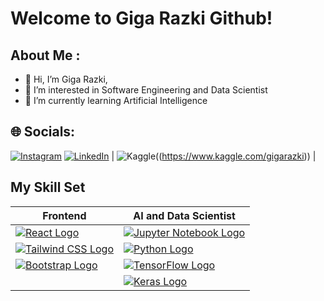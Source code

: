 # Welcome to Giga Razki Github!
## About Me : 
- 👋 Hi, I’m Giga Razki,
- 👀 I’m interested in Software Engineering and Data Scientist 
- 🌱 I’m currently learning Artificial Intelligence 


## 🌐 Socials:
[![Instagram](https://img.shields.io/badge/Instagram-%23E4405F.svg?logo=Instagram&logoColor=white)](https://www.instagram.com/gigarazkiarianda/) 
[![LinkedIn](https://img.shields.io/badge/LinkedIn-%230077B5.svg?logo=linkedin&logoColor=white)](https://www.linkedin.com/in/gigarazkiarianda/)
| ![Kaggle](https://img.shields.io/badge/Kaggle-035a7d?style=for-the-badge&logo=kaggle&logoColor=white)((https://www.kaggle.com/gigarazki))               |

## My Skill Set

| Frontend                                               | AI and Data Scientist                                     |
|--------------------------------------------------------|-----------------------------------------------------------|
| [![React Logo](https://upload.wikimedia.org/wikipedia/commons/a/a7/React-icon.svg)](https://reactjs.org/)             | [![Jupyter Notebook Logo](https://upload.wikimedia.org/wikipedia/commons/3/38/Jupyter_logo.svg)](https://jupyter.org/) |
| [![Tailwind CSS Logo](https://upload.wikimedia.org/wikipedia/commons/4/46/Logo_Tailwind_CSS.svg)](https://tailwindcss.com/)  | [![Python Logo](https://upload.wikimedia.org/wikipedia/commons/c/c3/Python-logo-notext.svg)](https://www.python.org/)     |
| [![Bootstrap Logo](https://upload.wikimedia.org/wikipedia/commons/e/ea/Boostrap_logo.svg)](https://getbootstrap.com/)         | [![TensorFlow Logo](https://upload.wikimedia.org/wikipedia/commons/1/11/TensorFlowLogo.svg)](https://www.tensorflow.org/) |
|                                                        | [![Keras Logo](https://upload.wikimedia.org/wikipedia/commons/a/ae/Keras_logo.svg)](https://keras.io/)               |




